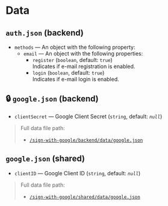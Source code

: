 # Data
## `auth.json` (backend)
- `methods` — An object with the following property:
	- `email` — An object with the following properties:
		- `register` (`boolean`, default: `true`) <br>
			Indicates if e-mail registration is enabled.
		- `login` (`boolean`, default: `true`) <br>
			Indicates if e-mail login is enabled.

## 🔒 `google.json` (backend)
- `clientSecret` — Google Client Secret (`string`, default: *`null`*)

> Full data file path:
> - [`/sign-with-google/backend/data/google.json`](/modules/sign-with-google/backend/data/google.json)

## `google.json` (shared)
- `clientID` — Google Client ID (`string`, default: *`null`*)

> Full data file path:
> - [`/sign-with-google/shared/data/google.json`](/modules/sign-with-google/shared/data/google.json)